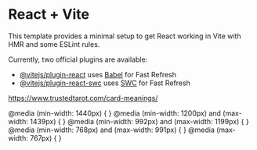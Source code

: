 # React + Vite

This template provides a minimal setup to get React working in Vite with HMR and some ESLint rules.

Currently, two official plugins are available:

- [@vitejs/plugin-react](https://github.com/vitejs/vite-plugin-react/blob/main/packages/plugin-react/README.md) uses [Babel](https://babeljs.io/) for Fast Refresh
- [@vitejs/plugin-react-swc](https://github.com/vitejs/vite-plugin-react-swc) uses [SWC](https://swc.rs/) for Fast Refresh

https://www.trustedtarot.com/card-meanings/

@media (min-width: 1440px) { }
@media (min-width: 1200px) and (max-width: 1439px) { }
@media (min-width: 992px) and (max-width: 1199px) { }
@media (min-width: 768px) and (max-width: 991px) { }
@media (max-width: 767px) { }